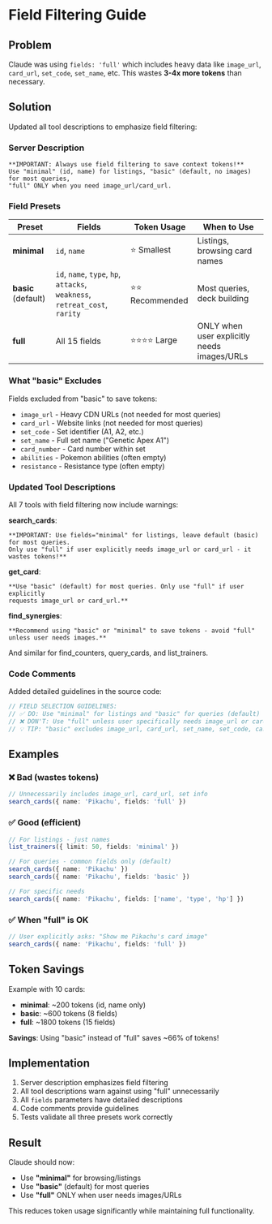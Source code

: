 # Field Filtering Guide

## Problem

Claude was using `fields: 'full'` which includes heavy data like `image_url`, `card_url`, `set_code`, `set_name`, etc. This wastes **3-4x more tokens** than necessary.

## Solution

Updated all tool descriptions to emphasize field filtering:

### Server Description
```
**IMPORTANT: Always use field filtering to save context tokens!**
Use "minimal" (id, name) for listings, "basic" (default, no images) for most queries,
"full" ONLY when you need image_url/card_url.
```

### Field Presets

| Preset | Fields | Token Usage | When to Use |
|--------|--------|-------------|-------------|
| **minimal** | `id`, `name` | ⭐ Smallest | Listings, browsing card names |
| **basic** (default) | `id`, `name`, `type`, `hp`, `attacks`, `weakness`, `retreat_cost`, `rarity` | ⭐⭐ Recommended | Most queries, deck building |
| **full** | All 15 fields | ⭐⭐⭐⭐ Large | ONLY when user explicitly needs images/URLs |

### What "basic" Excludes

Fields excluded from "basic" to save tokens:
- `image_url` - Heavy CDN URLs (not needed for most queries)
- `card_url` - Website links (not needed for most queries)
- `set_code` - Set identifier (A1, A2, etc.)
- `set_name` - Full set name ("Genetic Apex A1")
- `card_number` - Card number within set
- `abilities` - Pokemon abilities (often empty)
- `resistance` - Resistance type (often empty)

### Updated Tool Descriptions

All 7 tools with field filtering now include warnings:

**search_cards**:
```
**IMPORTANT: Use fields="minimal" for listings, leave default (basic) for most queries.
Only use "full" if user explicitly needs image_url or card_url - it wastes tokens!**
```

**get_card**:
```
**Use "basic" (default) for most queries. Only use "full" if user explicitly
requests image_url or card_url.**
```

**find_synergies**:
```
**Recommend using "basic" or "minimal" to save tokens - avoid "full" unless user needs images.**
```

And similar for find_counters, query_cards, and list_trainers.

### Code Comments

Added detailed guidelines in the source code:

```typescript
// FIELD SELECTION GUIDELINES:
// ✅ DO: Use "minimal" for listings and "basic" for queries (default)
// ❌ DON'T: Use "full" unless user specifically needs image_url or card_url
// 💡 TIP: "basic" excludes image_url, card_url, set_name, set_code, card_number, abilities, resistance
```

## Examples

### ❌ Bad (wastes tokens)
```typescript
// Unnecessarily includes image_url, card_url, set info
search_cards({ name: 'Pikachu', fields: 'full' })
```

### ✅ Good (efficient)
```typescript
// For listings - just names
list_trainers({ limit: 50, fields: 'minimal' })

// For queries - common fields only (default)
search_cards({ name: 'Pikachu' })
search_cards({ name: 'Pikachu', fields: 'basic' })

// For specific needs
search_cards({ name: 'Pikachu', fields: ['name', 'type', 'hp'] })
```

### ✅ When "full" is OK
```typescript
// User explicitly asks: "Show me Pikachu's card image"
search_cards({ name: 'Pikachu', fields: 'full' })
```

## Token Savings

Example with 10 cards:

- **minimal**: ~200 tokens (id, name only)
- **basic**: ~600 tokens (8 fields)
- **full**: ~1800 tokens (15 fields)

**Savings**: Using "basic" instead of "full" saves ~66% of tokens!

## Implementation

1. Server description emphasizes field filtering
2. All tool descriptions warn against using "full" unnecessarily
3. All `fields` parameters have detailed descriptions
4. Code comments provide guidelines
5. Tests validate all three presets work correctly

## Result

Claude should now:
- Use **"minimal"** for browsing/listings
- Use **"basic"** (default) for most queries
- Use **"full"** ONLY when user needs images/URLs

This reduces token usage significantly while maintaining full functionality.
